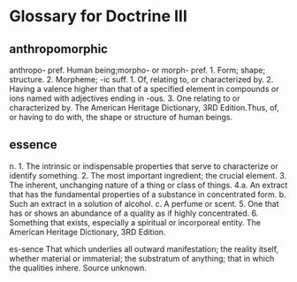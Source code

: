 # Glossary for Doctrine III

## anthropomorphic

anthropo- pref. Human being;morpho- or morph- pref. 1. Form; shape; structure. 2. Morpheme; -ic suff. 1. Of, relating to, or characterized by. 2. Having a valence higher than that of a specified element in compounds or ions named with adjectives ending in -ous. 3. One relating to or characterized by. The American Heritage Dictionary, 3RD Edition.Thus, of, or having to do with, the shape or structure of human beings.

## essence

n. 1. The intrinsic or indispensable properties that serve to characterize or identify something. 2. The most important ingredient; the crucial element. 3. The inherent, unchanging nature of a thing or class of things. 4.a. An extract that has the fundamental properties of a substance in concentrated form. b. Such an extract in a solution of alcohol. c. A perfume or scent. 5. One that has or shows an abundance of a quality as if highly concentrated. 6. Something that exists, especially a spiritual or incorporeal entity. The American Heritage Dictionary, 3RD Edition.

es-sence That which underlies all outward manifestation; the reality itself, whether material or immaterial; the substratum of anything; that in which the qualities inhere. Source unknown.